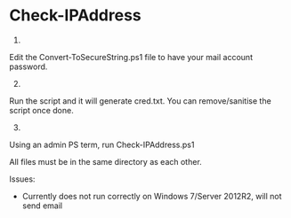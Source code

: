 # Check-IPAddress

1)
Edit the Convert-ToSecureString.ps1 file to have your mail account password. 

2)
Run the script and it will generate cred.txt. You can remove/sanitise the script once done.

3) 
Using an admin PS term, run Check-IPAddress.ps1 

All files must be in the same directory as each other.


Issues:
- Currently does not run correctly on Windows 7/Server 2012R2, will not send email
